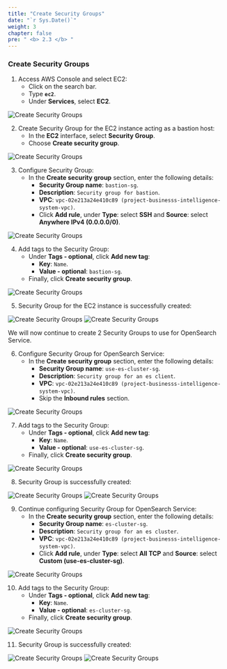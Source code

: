 ```yaml
---
title: "Create Security Groups"
date: "`r Sys.Date()`"
weight: 3
chapter: false
pre: " <b> 2.3 </b> "
---
```


### Create Security Groups

1. Access AWS Console and select EC2:
   - Click on the search bar.
   - Type **`ec2`**.
   - Under **Services**, select **EC2**.

![Create Security Groups](/ws2-bussiness-intelligence-system-aws/images/2.3-createSecurityGroup/0001-createsg.png?featherlight=false&width=70pc)

2. Create Security Group for the EC2 instance acting as a bastion host:
   - In the **EC2** interface, select **Security Group**.
   - Choose **Create security group**.

![Create Security Groups](/ws2-bussiness-intelligence-system-aws/images/2.3-createSecurityGroup/0002-createsg.png?featherlight=false&width=70pc)

3. Configure Security Group:
   - In the **Create security group** section, enter the following details:
     - **Security Group name**: `bastion-sg`.
     - **Description**: `Security group for bastion`.
     - **VPC**: `vpc-02e213a24e410c89 (project-businesss-intelligence-system-vpc)`.
     - Click **Add rule**, under **Type**: select **SSH** and **Source**: select **Anywhere IPv4 (0.0.0.0/0)**.

![Create Security Groups](/ws2-bussiness-intelligence-system-aws/images/2.3-createSecurityGroup/0003-createsg.png?featherlight=false&width=70pc)

4. Add tags to the Security Group:
   - Under **Tags - optional**, click **Add new tag**:
     - **Key**: `Name`.
     - **Value - optional**: `bastion-sg`.
   - Finally, click **Create security group**.

![Create Security Groups](/ws2-bussiness-intelligence-system-aws/images/2.3-createSecurityGroup/0004-createsg.png?featherlight=false&width=70pc)

5. Security Group for the EC2 instance is successfully created:

![Create Security Groups](/ws2-bussiness-intelligence-system-aws/images/2.3-createSecurityGroup/0005-createsg.png?featherlight=false&width=70pc)
![Create Security Groups](/ws2-bussiness-intelligence-system-aws/images/2.3-createSecurityGroup/0006-createsg.png?featherlight=false&width=70pc)

We will now continue to create 2 Security Groups to use for OpenSearch Service.

6. Configure Security Group for OpenSearch Service:
   - In the **Create security group** section, enter the following details:
     - **Security Group name**: `use-es-cluster-sg`.
     - **Description**: `Security group for an es client`.
     - **VPC**: `vpc-02e213a24e410c89 (project-businesss-intelligence-system-vpc)`.
     - Skip the **Inbound rules** section.

![Create Security Groups](/ws2-bussiness-intelligence-system-aws/images/2.3-createSecurityGroup/0007-createsg.png?featherlight=false&width=70pc)

7. Add tags to the Security Group:
   - Under **Tags - optional**, click **Add new tag**:
     - **Key**: `Name`.
     - **Value - optional**: `use-es-cluster-sg`.
   - Finally, click **Create security group**.

![Create Security Groups](/ws2-bussiness-intelligence-system-aws/images/2.3-createSecurityGroup/0008-createsg.png?featherlight=false&width=70pc)

8. Security Group is successfully created:

![Create Security Groups](/ws2-bussiness-intelligence-system-aws/images/2.3-createSecurityGroup/0009-createsg.png?featherlight=false&width=70pc)
![Create Security Groups](/ws2-bussiness-intelligence-system-aws/images/2.3-createSecurityGroup/0010-createsg.png?featherlight=false&width=70pc)

9. Continue configuring Security Group for OpenSearch Service:
   - In the **Create security group** section, enter the following details:
     - **Security Group name**: `es-cluster-sg`.
     - **Description**: `Security group for an es cluster`.
     - **VPC**: `vpc-02e213a24e410c89 (project-businesss-intelligence-system-vpc)`.
     - Click **Add rule**, under **Type**: select **All TCP** and **Source**: select **Custom (use-es-cluster-sg)**.

![Create Security Groups](/ws2-bussiness-intelligence-system-aws/images/2.3-createSecurityGroup/0011-createsg.png?featherlight=false&width=70pc)

10. Add tags to the Security Group:
    - Under **Tags - optional**, click **Add new tag**:
      - **Key**: `Name`.
      - **Value - optional**: `es-cluster-sg`.
    - Finally, click **Create security group**.

![Create Security Groups](/ws2-bussiness-intelligence-system-aws/images/2.3-createSecurityGroup/0012-createsg.png?featherlight=false&width=70pc)

11. Security Group is successfully created:

![Create Security Groups](/ws2-bussiness-intelligence-system-aws/images/2.3-createSecurityGroup/0013-createsg.png?featherlight=false&width=70pc)
![Create Security Groups](/ws2-bussiness-intelligence-system-aws/images/2.3-createSecurityGroup/0014-createsg.png?featherlight=false&width=70pc)
